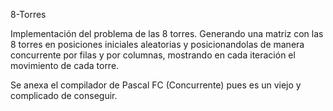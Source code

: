 8-Torres

Implementación del problema de las 8 torres. Generando una matriz con las 8 torres en posiciones iniciales aleatorias y posicionandolas
de manera concurrente por filas y por columnas, mostrando en cada iteración el movimiento de cada torre.

Se anexa el compilador de Pascal FC (Concurrente) pues es un viejo y complicado de conseguir.
